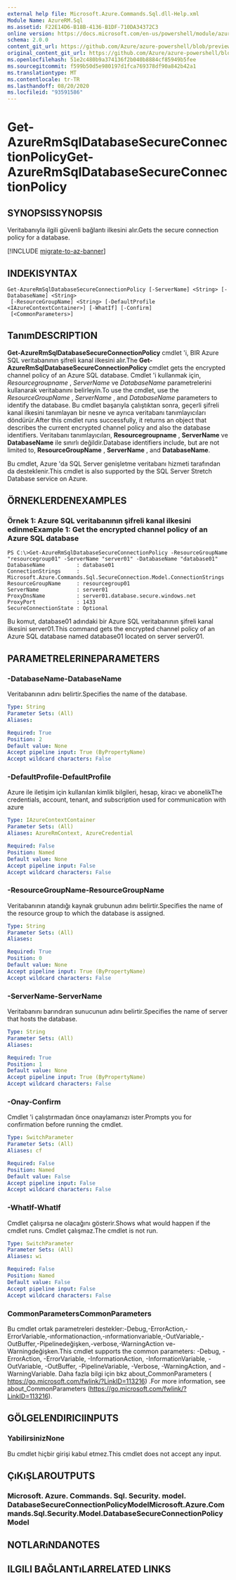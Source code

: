 ```yaml
---
external help file: Microsoft.Azure.Commands.Sql.dll-Help.xml
Module Name: AzureRM.Sql
ms.assetid: F22E14D6-B18B-4136-B1DF-710DA34372C3
online version: https://docs.microsoft.com/en-us/powershell/module/azurerm.sql/get-azurermsqldatabasesecureconnectionpolicy
schema: 2.0.0
content_git_url: https://github.com/Azure/azure-powershell/blob/preview/src/ResourceManager/Sql/Commands.Sql/help/Get-AzureRmSqlDatabaseSecureConnectionPolicy.md
original_content_git_url: https://github.com/Azure/azure-powershell/blob/preview/src/ResourceManager/Sql/Commands.Sql/help/Get-AzureRmSqlDatabaseSecureConnectionPolicy.md
ms.openlocfilehash: 51e2c480b9a374136f2b040b8884cf85949b5fee
ms.sourcegitcommit: f599b50d5e980197d1fca769378df90a842b42a1
ms.translationtype: MT
ms.contentlocale: tr-TR
ms.lasthandoff: 08/20/2020
ms.locfileid: "93591586"
---
```

# <span data-ttu-id="b7aad-101">Get-AzureRmSqlDatabaseSecureConnectionPolicy</span><span class="sxs-lookup"><span data-stu-id="b7aad-101">Get-AzureRmSqlDatabaseSecureConnectionPolicy</span></span>

## <span data-ttu-id="b7aad-102">SYNOPSIS</span><span class="sxs-lookup"><span data-stu-id="b7aad-102">SYNOPSIS</span></span>
<span data-ttu-id="b7aad-103">Veritabanıyla ilgili güvenli bağlantı ilkesini alır.</span><span class="sxs-lookup"><span data-stu-id="b7aad-103">Gets the secure connection policy for a database.</span></span>

[!INCLUDE [migrate-to-az-banner](../../includes/migrate-to-az-banner.md)]

## <span data-ttu-id="b7aad-104">INDEKI</span><span class="sxs-lookup"><span data-stu-id="b7aad-104">SYNTAX</span></span>

```
Get-AzureRmSqlDatabaseSecureConnectionPolicy [-ServerName] <String> [-DatabaseName] <String>
 [-ResourceGroupName] <String> [-DefaultProfile <IAzureContextContainer>] [-WhatIf] [-Confirm]
 [<CommonParameters>]
```

## <span data-ttu-id="b7aad-105">Tanım</span><span class="sxs-lookup"><span data-stu-id="b7aad-105">DESCRIPTION</span></span>
<span data-ttu-id="b7aad-106">**Get-AzureRmSqlDatabaseSecureConnectionPolicy** cmdlet 'i, BIR Azure SQL veritabanının şifreli kanal ilkesini alır.</span><span class="sxs-lookup"><span data-stu-id="b7aad-106">The **Get-AzureRmSqlDatabaseSecureConnectionPolicy** cmdlet gets the encrypted channel policy of an Azure SQL database.</span></span>
<span data-ttu-id="b7aad-107">Cmdlet 'i kullanmak için, *Resourcegroupname* , *ServerName* ve *DatabaseName* parametrelerini kullanarak veritabanını belirleyin.</span><span class="sxs-lookup"><span data-stu-id="b7aad-107">To use the cmdlet, use the *ResourceGroupName* , *ServerName* , and *DatabaseName* parameters to identify the database.</span></span>
<span data-ttu-id="b7aad-108">Bu cmdlet başarıyla çalıştıktan sonra, geçerli şifreli kanal ilkesini tanımlayan bir nesne ve ayrıca veritabanı tanımlayıcıları döndürür.</span><span class="sxs-lookup"><span data-stu-id="b7aad-108">After this cmdlet runs successfully, it returns an object that describes the current encrypted channel policy and also the database identifiers.</span></span>
<span data-ttu-id="b7aad-109">Veritabanı tanımlayıcıları, **Resourcegroupname** , **ServerName** ve **DatabaseName** ile sınırlı değildir.</span><span class="sxs-lookup"><span data-stu-id="b7aad-109">Database identifiers include, but are not limited to, **ResourceGroupName** , **ServerName** , and **DatabaseName**.</span></span>

<span data-ttu-id="b7aad-110">Bu cmdlet, Azure 'da SQL Server genişletme veritabanı hizmeti tarafından da desteklenir.</span><span class="sxs-lookup"><span data-stu-id="b7aad-110">This cmdlet is also supported by the SQL Server Stretch Database service on Azure.</span></span>

## <span data-ttu-id="b7aad-111">ÖRNEKLERDEN</span><span class="sxs-lookup"><span data-stu-id="b7aad-111">EXAMPLES</span></span>

### <span data-ttu-id="b7aad-112">Örnek 1: Azure SQL veritabanının şifreli kanal ilkesini edinme</span><span class="sxs-lookup"><span data-stu-id="b7aad-112">Example 1: Get the encrypted channel policy of an Azure SQL database</span></span>
```
PS C:\>Get-AzureRmSqlDatabaseSecureConnectionPolicy -ResourceGroupName "resourcegroup01" -ServerName "server01" -DatabaseName "database01"
DatabaseName          : database01
ConnectionStrings     : Microsoft.Azure.Commands.Sql.SecureConnection.Model.ConnectionStrings
ResourceGroupName     : resourcegroup01
ServerName            : server01
ProxyDnsName          : server01.database.secure.windows.net
ProxyPort             : 1433
SecureConnectionState : Optional
```

<span data-ttu-id="b7aad-113">Bu komut, database01 adındaki bir Azure SQL veritabanının şifreli kanal ilkesini server01.</span><span class="sxs-lookup"><span data-stu-id="b7aad-113">This command gets the encrypted channel policy of an Azure SQL database named database01 located on server server01.</span></span>

## <span data-ttu-id="b7aad-114">PARAMETRELERINE</span><span class="sxs-lookup"><span data-stu-id="b7aad-114">PARAMETERS</span></span>

### <span data-ttu-id="b7aad-115">-DatabaseName</span><span class="sxs-lookup"><span data-stu-id="b7aad-115">-DatabaseName</span></span>
<span data-ttu-id="b7aad-116">Veritabanının adını belirtir.</span><span class="sxs-lookup"><span data-stu-id="b7aad-116">Specifies the name of the database.</span></span>

```yaml
Type: String
Parameter Sets: (All)
Aliases:

Required: True
Position: 2
Default value: None
Accept pipeline input: True (ByPropertyName)
Accept wildcard characters: False
```

### <span data-ttu-id="b7aad-117">-DefaultProfile</span><span class="sxs-lookup"><span data-stu-id="b7aad-117">-DefaultProfile</span></span>
<span data-ttu-id="b7aad-118">Azure ile iletişim için kullanılan kimlik bilgileri, hesap, kiracı ve abonelik</span><span class="sxs-lookup"><span data-stu-id="b7aad-118">The credentials, account, tenant, and subscription used for communication with azure</span></span>

```yaml
Type: IAzureContextContainer
Parameter Sets: (All)
Aliases: AzureRmContext, AzureCredential

Required: False
Position: Named
Default value: None
Accept pipeline input: False
Accept wildcard characters: False
```

### <span data-ttu-id="b7aad-119">-ResourceGroupName</span><span class="sxs-lookup"><span data-stu-id="b7aad-119">-ResourceGroupName</span></span>
<span data-ttu-id="b7aad-120">Veritabanının atandığı kaynak grubunun adını belirtir.</span><span class="sxs-lookup"><span data-stu-id="b7aad-120">Specifies the name of the resource group to which the database is assigned.</span></span>

```yaml
Type: String
Parameter Sets: (All)
Aliases:

Required: True
Position: 0
Default value: None
Accept pipeline input: True (ByPropertyName)
Accept wildcard characters: False
```

### <span data-ttu-id="b7aad-121">-ServerName</span><span class="sxs-lookup"><span data-stu-id="b7aad-121">-ServerName</span></span>
<span data-ttu-id="b7aad-122">Veritabanını barındıran sunucunun adını belirtir.</span><span class="sxs-lookup"><span data-stu-id="b7aad-122">Specifies the name of server that hosts the database.</span></span>

```yaml
Type: String
Parameter Sets: (All)
Aliases:

Required: True
Position: 1
Default value: None
Accept pipeline input: True (ByPropertyName)
Accept wildcard characters: False
```

### <span data-ttu-id="b7aad-123">-Onay</span><span class="sxs-lookup"><span data-stu-id="b7aad-123">-Confirm</span></span>
<span data-ttu-id="b7aad-124">Cmdlet 'i çalıştırmadan önce onaylamanızı ister.</span><span class="sxs-lookup"><span data-stu-id="b7aad-124">Prompts you for confirmation before running the cmdlet.</span></span>

```yaml
Type: SwitchParameter
Parameter Sets: (All)
Aliases: cf

Required: False
Position: Named
Default value: False
Accept pipeline input: False
Accept wildcard characters: False
```

### <span data-ttu-id="b7aad-125">-WhatIf</span><span class="sxs-lookup"><span data-stu-id="b7aad-125">-WhatIf</span></span>
<span data-ttu-id="b7aad-126">Cmdlet çalışırsa ne olacağını gösterir.</span><span class="sxs-lookup"><span data-stu-id="b7aad-126">Shows what would happen if the cmdlet runs.</span></span>
<span data-ttu-id="b7aad-127">Cmdlet çalışmaz.</span><span class="sxs-lookup"><span data-stu-id="b7aad-127">The cmdlet is not run.</span></span>

```yaml
Type: SwitchParameter
Parameter Sets: (All)
Aliases: wi

Required: False
Position: Named
Default value: False
Accept pipeline input: False
Accept wildcard characters: False
```

### <span data-ttu-id="b7aad-128">CommonParameters</span><span class="sxs-lookup"><span data-stu-id="b7aad-128">CommonParameters</span></span>
<span data-ttu-id="b7aad-129">Bu cmdlet ortak parametreleri destekler:-Debug,-ErrorAction,-ErrorVariable,-ınformationaction,-ınformationvariable,-OutVariable,-OutBuffer,-Pipelinedeğişken,-verbose,-WarningAction ve-Warningdeğişken.</span><span class="sxs-lookup"><span data-stu-id="b7aad-129">This cmdlet supports the common parameters: -Debug, -ErrorAction, -ErrorVariable, -InformationAction, -InformationVariable, -OutVariable, -OutBuffer, -PipelineVariable, -Verbose, -WarningAction, and -WarningVariable.</span></span> <span data-ttu-id="b7aad-130">Daha fazla bilgi için bkz about_CommonParameters ( https://go.microsoft.com/fwlink/?LinkID=113216) .</span><span class="sxs-lookup"><span data-stu-id="b7aad-130">For more information, see about_CommonParameters (https://go.microsoft.com/fwlink/?LinkID=113216).</span></span>

## <span data-ttu-id="b7aad-131">GÖLGELENDIRICI</span><span class="sxs-lookup"><span data-stu-id="b7aad-131">INPUTS</span></span>

### <span data-ttu-id="b7aad-132">Yabilirsiniz</span><span class="sxs-lookup"><span data-stu-id="b7aad-132">None</span></span>
<span data-ttu-id="b7aad-133">Bu cmdlet hiçbir girişi kabul etmez.</span><span class="sxs-lookup"><span data-stu-id="b7aad-133">This cmdlet does not accept any input.</span></span>

## <span data-ttu-id="b7aad-134">ÇıKıŞLAR</span><span class="sxs-lookup"><span data-stu-id="b7aad-134">OUTPUTS</span></span>

### <span data-ttu-id="b7aad-135">Microsoft. Azure. Commands. Sql. Security. model. DatabaseSecureConnectionPolicyModel</span><span class="sxs-lookup"><span data-stu-id="b7aad-135">Microsoft.Azure.Commands.Sql.Security.Model.DatabaseSecureConnectionPolicyModel</span></span>

## <span data-ttu-id="b7aad-136">NOTLARıNDA</span><span class="sxs-lookup"><span data-stu-id="b7aad-136">NOTES</span></span>

## <span data-ttu-id="b7aad-137">ILGILI BAĞLANTıLAR</span><span class="sxs-lookup"><span data-stu-id="b7aad-137">RELATED LINKS</span></span>

